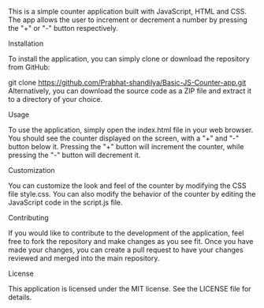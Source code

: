 This is a simple counter application built with JavaScript, HTML and CSS. The app allows the user to increment or decrement a number by pressing the "+" or "-" button respectively.

Installation

To install the application, you can simply clone or download the repository from GitHub:

git clone https://github.com/Prabhat-shandilya/Basic-JS-Counter-app.git
Alternatively, you can download the source code as a ZIP file and extract it to a directory of your choice.

Usage

To use the application, simply open the index.html file in your web browser. You should see the counter displayed on the screen, with a "+" and "-" button below it. Pressing the "+" button will increment the counter, while pressing the "-" button will decrement it.

Customization

You can customize the look and feel of the counter by modifying the CSS file style.css. You can also modify the behavior of the counter by editing the JavaScript code in the script.js file.

Contributing

If you would like to contribute to the development of the application, feel free to fork the repository and make changes as you see fit. Once you have made your changes, you can create a pull request to have your changes reviewed and merged into the main repository.

License

This application is licensed under the MIT license. See the LICENSE file for details.


